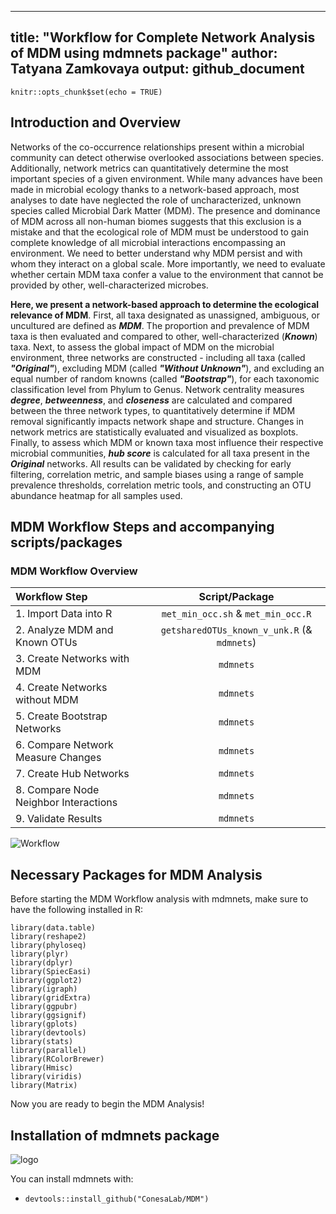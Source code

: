 
---
title: "Workflow for Complete Network Analysis of MDM using mdmnets package"
author: Tatyana Zamkovaya
output: github_document 
---

```{r setup, include=FALSE}
knitr::opts_chunk$set(echo = TRUE)
```
## Introduction and Overview
Networks of the co-occurrence relationships present within a microbial community can detect otherwise overlooked associations between species. Additionally, network metrics can quantitatively determine the most important species of a given environment. While many advances have been made in microbial ecology thanks to a network-based approach, most analyses to date have neglected the role of uncharacterized, unknown species called Microbial Dark Matter (MDM). The presence and dominance of MDM across all non-human biomes suggests that this exclusion is a mistake and that the ecological role of MDM must be understood to gain complete knowledge of all microbial interactions encompassing an environment. We need to better understand why MDM persist and with whom they interact on a global scale. More importantly, we need to evaluate whether certain MDM taxa confer a value to the environment that cannot be provided by other, well-characterized microbes. 

**Here, we present a network-based approach to determine the ecological relevance of MDM**. First, all taxa designated as unassigned, ambiguous, or uncultured are defined as _**MDM**_. The proportion and prevalence of MDM taxa is then evaluated and compared to other, well-characterized (_**Known**_) taxa. Next, to assess the global impact of MDM on the microbial environment, three networks are constructed - including all taxa (called _**"Original"**_), excluding MDM (called _**"Without Unknown"**_), and excluding an equal number of random knowns (called _**"Bootstrap"**_), for each taxonomic classification level from Phylum to Genus. Network centrality measures _**degree**_, _**betweenness**_, and _**closeness**_ are calculated and compared between the three network types, to quantitatively determine if MDM removal significantly impacts network shape and structure. Changes in network metrics are statistically evaluated and visualized as boxplots. Finally, to assess which MDM or known taxa most influence their respective microbial communities, _**hub score**_ is calculated for all taxa present in the _**Original**_ networks. All results can be validated by checking for early filtering, correlation metric, and sample biases using a range of sample prevalence thresholds, correlation metric tools, and constructing an OTU abundance heatmap for all samples used.    

## MDM Workflow Steps and accompanying scripts/packages
### MDM Workflow Overview

|Workflow Step                          | Script/Package                                | 
|:------------------------------------- |:---------------------------------------------:|
|1. Import Data into R                  | `met_min_occ.sh` & `met_min_occ.R`            |
|2. Analyze MDM and Known OTUs          |`getsharedOTUs_known_v_unk.R` (& `mdmnets`)|
|3. Create Networks with MDM            | `mdmnets`                                 |
|4. Create Networks without MDM         | `mdmnets`                                 |
|5. Create Bootstrap Networks           | `mdmnets`                                 |
|6. Compare Network Measure Changes     | `mdmnets`                                 | 
|7. Create Hub Networks                 | `mdmnets`                                 |
|8. Compare Node Neighbor Interactions  | `mdmnets`                                 |
|9. Validate Results                    | `mdmnets`                                 |

![Workflow](https://github.com/tatyanazam/mdmnets/blob/master/MDMWorkflowpic.jpg)

## Necessary Packages for MDM Analysis 
Before starting the MDM Workflow analysis with mdmnets, make sure to have the following installed in R:
```{r nec_librairies, warning=FALSE, message=FALSE}
library(data.table)
library(reshape2)
library(phyloseq)
library(plyr)
library(dplyr)
library(SpiecEasi)
library(ggplot2)
library(igraph)
library(gridExtra)
library(ggpubr)
library(ggsignif)
library(gplots)
library(devtools)
library(stats)
library(parallel)
library(RColorBrewer)
library(Hmisc)
library(viridis)
library(Matrix)
```

Now you are ready to begin the MDM Analysis!

## Installation of mdmnets package 

![logo](https://github.com/tatyanazam/mdmnets/blob/master/mdmnetslogo_v2.jpg)

You can install mdmnets with:
 
 * `devtools::install_github("ConesaLab/MDM")`
 
 
